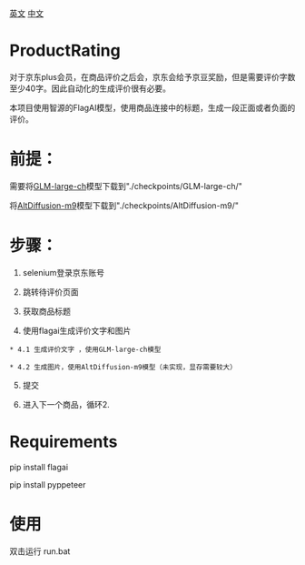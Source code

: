 <a href="https://github.com/dizzyeyes/ProductRating">英文</a> <a href="https://github.com/dizzyeyes/ProductRating/blob/main/Readme_cn.md">中文</a> 

# ProductRating

对于京东plus会员，在商品评价之后会，京东会给予京豆奖励，但是需要评价字数至少40字。因此自动化的生成评价很有必要。

本项目使用智源的FlagAI模型，使用商品连接中的标题，生成一段正面或者负面的评价。

# 前提：

需要将<a href="https://model.baai.ac.cn/model-detail/100003">GLM-large-ch</a>模型下载到"./checkpoints/GLM-large-ch/"

将<a href="https://model.baai.ac.cn/model-detail/100078">AltDiffusion-m9</a>模型下载到"./checkpoints/AltDiffusion-m9/"

# 步骤：

  1. selenium登录京东账号 

  2. 跳转待评价页面 

  3. 获取商品标题 

  4. 使用flagai生成评价文字和图片 
  
    * 4.1 生成评价文字 ，使用GLM-large-ch模型
    
    * 4.2 生成图片，使用AltDiffusion-m9模型（未实现，显存需要较大）
    
  5. 提交 

  6. 进入下一个商品，循环2.


# Requirements 

pip install flagai

pip install pyppeteer

# 使用
双击运行 run.bat
